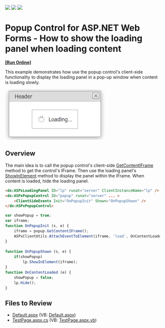 <!-- default badges list -->
![](https://img.shields.io/endpoint?url=https://codecentral.devexpress.com/api/v1/VersionRange/128565272/13.1.12%2B)
[![](https://img.shields.io/badge/Open_in_DevExpress_Support_Center-FF7200?style=flat-square&logo=DevExpress&logoColor=white)](https://supportcenter.devexpress.com/ticket/details/E1945)
[![](https://img.shields.io/badge/📖_How_to_use_DevExpress_Examples-e9f6fc?style=flat-square)](https://docs.devexpress.com/GeneralInformation/403183)
<!-- default badges end -->
# Popup Control for ASP.NET Web Forms - How to show the loading panel when loading content
<!-- run online -->
**[[Run Online]](https://codecentral.devexpress.com/e1945/)**
<!-- run online end -->

This example demonstrates how use the popup control's client-side functionality to display the loading panel in a pop-up window when content is loading slowly.

![Loading panel in pop-up window](loadingPanelInPopup.png)

## Overview

The main idea is to call the popup control's client-side [GetContentIFrame](https://docs.devexpress.com/AspNet/js-ASPxClientPopupControlBase.GetContentIFrame) method to get the control's IFrame. Then use the loading panel's [ShowInElement](https://docs.devexpress.com/AspNet/js-ASPxClientLoadingPanel.ShowInElement(htmlElement)) method to display the panel within the IFrame. When content is loaded, hide the loading panel.

```aspx
<dx:ASPxLoadingPanel ID="lp" runat="server" ClientInstanceName="lp" />
<dx:ASPxPopupControl ID="popup" runat="server" ... >
    <ClientSideEvents Init="OnPopupInit" Shown="OnPopupShown" />
</dx:ASPxPopupControl>
```

```js
var showPopup = true;
var iframe;
function OnPopupInit (s, e) {
    iframe = popup.GetContentIFrame();
    ASPxClientUtils.AttachEventToElement(iframe, 'load', OnContentLoaded);
}

function OnPopupShown (s, e) {
    if(showPopup)
        lp.ShowInElement(iframe);
}
function OnContentLoaded (e) {
    showPopup = false;
    lp.Hide();
}
```
## Files to Review

* [Default.aspx](./CS/Default.aspx) (VB: [Default.aspx](./VB/Default.aspx))
* [TestPage.aspx.cs](./CS/TestPage.aspx.cs) (VB: [TestPage.aspx.vb](./VB/TestPage.aspx.vb))
